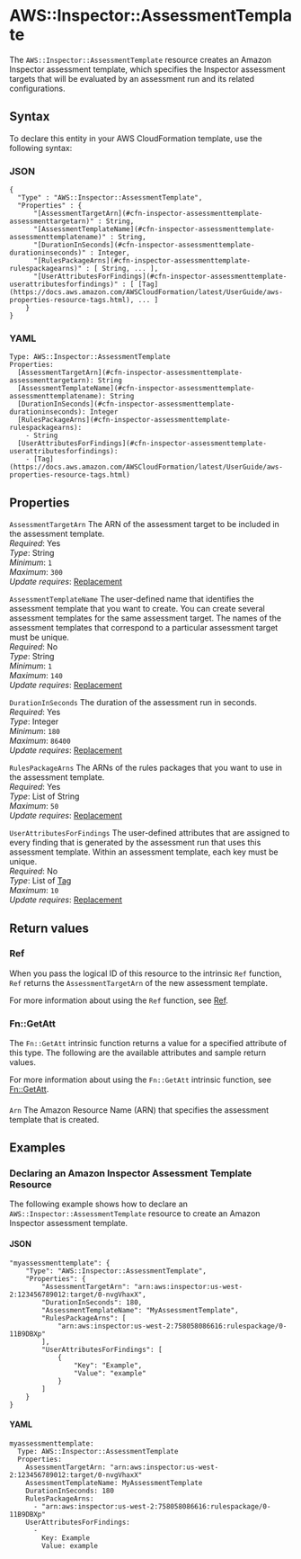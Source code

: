 # AWS::Inspector::AssessmentTemplate<a name="aws-resource-inspector-assessmenttemplate"></a>

The `AWS::Inspector::AssessmentTemplate` resource creates an Amazon Inspector assessment template, which specifies the Inspector assessment targets that will be evaluated by an assessment run and its related configurations\.

## Syntax<a name="aws-resource-inspector-assessmenttemplate-syntax"></a>

To declare this entity in your AWS CloudFormation template, use the following syntax:

### JSON<a name="aws-resource-inspector-assessmenttemplate-syntax.json"></a>

```
{
  "Type" : "AWS::Inspector::AssessmentTemplate",
  "Properties" : {
      "[AssessmentTargetArn](#cfn-inspector-assessmenttemplate-assessmenttargetarn)" : String,
      "[AssessmentTemplateName](#cfn-inspector-assessmenttemplate-assessmenttemplatename)" : String,
      "[DurationInSeconds](#cfn-inspector-assessmenttemplate-durationinseconds)" : Integer,
      "[RulesPackageArns](#cfn-inspector-assessmenttemplate-rulespackagearns)" : [ String, ... ],
      "[UserAttributesForFindings](#cfn-inspector-assessmenttemplate-userattributesforfindings)" : [ [Tag](https://docs.aws.amazon.com/AWSCloudFormation/latest/UserGuide/aws-properties-resource-tags.html), ... ]
    }
}
```

### YAML<a name="aws-resource-inspector-assessmenttemplate-syntax.yaml"></a>

```
Type: AWS::Inspector::AssessmentTemplate
Properties: 
  [AssessmentTargetArn](#cfn-inspector-assessmenttemplate-assessmenttargetarn): String
  [AssessmentTemplateName](#cfn-inspector-assessmenttemplate-assessmenttemplatename): String
  [DurationInSeconds](#cfn-inspector-assessmenttemplate-durationinseconds): Integer
  [RulesPackageArns](#cfn-inspector-assessmenttemplate-rulespackagearns): 
    - String
  [UserAttributesForFindings](#cfn-inspector-assessmenttemplate-userattributesforfindings): 
    - [Tag](https://docs.aws.amazon.com/AWSCloudFormation/latest/UserGuide/aws-properties-resource-tags.html)
```

## Properties<a name="aws-resource-inspector-assessmenttemplate-properties"></a>

`AssessmentTargetArn`  <a name="cfn-inspector-assessmenttemplate-assessmenttargetarn"></a>
The ARN of the assessment target to be included in the assessment template\.  
*Required*: Yes  
*Type*: String  
*Minimum*: `1`  
*Maximum*: `300`  
*Update requires*: [Replacement](https://docs.aws.amazon.com/AWSCloudFormation/latest/UserGuide/using-cfn-updating-stacks-update-behaviors.html#update-replacement)

`AssessmentTemplateName`  <a name="cfn-inspector-assessmenttemplate-assessmenttemplatename"></a>
The user\-defined name that identifies the assessment template that you want to create\. You can create several assessment templates for the same assessment target\. The names of the assessment templates that correspond to a particular assessment target must be unique\.  
*Required*: No  
*Type*: String  
*Minimum*: `1`  
*Maximum*: `140`  
*Update requires*: [Replacement](https://docs.aws.amazon.com/AWSCloudFormation/latest/UserGuide/using-cfn-updating-stacks-update-behaviors.html#update-replacement)

`DurationInSeconds`  <a name="cfn-inspector-assessmenttemplate-durationinseconds"></a>
The duration of the assessment run in seconds\.  
*Required*: Yes  
*Type*: Integer  
*Minimum*: `180`  
*Maximum*: `86400`  
*Update requires*: [Replacement](https://docs.aws.amazon.com/AWSCloudFormation/latest/UserGuide/using-cfn-updating-stacks-update-behaviors.html#update-replacement)

`RulesPackageArns`  <a name="cfn-inspector-assessmenttemplate-rulespackagearns"></a>
The ARNs of the rules packages that you want to use in the assessment template\.  
*Required*: Yes  
*Type*: List of String  
*Maximum*: `50`  
*Update requires*: [Replacement](https://docs.aws.amazon.com/AWSCloudFormation/latest/UserGuide/using-cfn-updating-stacks-update-behaviors.html#update-replacement)

`UserAttributesForFindings`  <a name="cfn-inspector-assessmenttemplate-userattributesforfindings"></a>
The user\-defined attributes that are assigned to every finding that is generated by the assessment run that uses this assessment template\. Within an assessment template, each key must be unique\.  
*Required*: No  
*Type*: List of [Tag](https://docs.aws.amazon.com/AWSCloudFormation/latest/UserGuide/aws-properties-resource-tags.html)  
*Maximum*: `10`  
*Update requires*: [Replacement](https://docs.aws.amazon.com/AWSCloudFormation/latest/UserGuide/using-cfn-updating-stacks-update-behaviors.html#update-replacement)

## Return values<a name="aws-resource-inspector-assessmenttemplate-return-values"></a>

### Ref<a name="aws-resource-inspector-assessmenttemplate-return-values-ref"></a>

When you pass the logical ID of this resource to the intrinsic `Ref` function, `Ref` returns the `AssessmentTargetArn` of the new assessment template\.

For more information about using the `Ref` function, see [Ref](https://docs.aws.amazon.com/AWSCloudFormation/latest/UserGuide/intrinsic-function-reference-ref.html)\.

### Fn::GetAtt<a name="aws-resource-inspector-assessmenttemplate-return-values-fn--getatt"></a>

The `Fn::GetAtt` intrinsic function returns a value for a specified attribute of this type\. The following are the available attributes and sample return values\.

For more information about using the `Fn::GetAtt` intrinsic function, see [Fn::GetAtt](https://docs.aws.amazon.com/AWSCloudFormation/latest/UserGuide/intrinsic-function-reference-getatt.html)\.

#### <a name="aws-resource-inspector-assessmenttemplate-return-values-fn--getatt-fn--getatt"></a>

`Arn`  <a name="Arn-fn::getatt"></a>
The Amazon Resource Name \(ARN\) that specifies the assessment template that is created\.

## Examples<a name="aws-resource-inspector-assessmenttemplate--examples"></a>

### Declaring an Amazon Inspector Assessment Template Resource<a name="aws-resource-inspector-assessmenttemplate--examples--Declaring_an_Amazon_Inspector_Assessment_Template_Resource"></a>

The following example shows how to declare an `AWS::Inspector::AssessmentTemplate` resource to create an Amazon Inspector assessment template\.

#### JSON<a name="aws-resource-inspector-assessmenttemplate--examples--Declaring_an_Amazon_Inspector_Assessment_Template_Resource--json"></a>

```
"myassessmenttemplate": {
    "Type": "AWS::Inspector::AssessmentTemplate",
    "Properties": {
        "AssessmentTargetArn": "arn:aws:inspector:us-west-2:123456789012:target/0-nvgVhaxX",
        "DurationInSeconds": 180,
        "AssessmentTemplateName": "MyAssessmentTemplate",
        "RulesPackageArns": [
            "arn:aws:inspector:us-west-2:758058086616:rulespackage/0-11B9DBXp"
        ],
        "UserAttributesForFindings": [
            {
                "Key": "Example",
                "Value": "example"
            }
        ]
    }
}
```

#### YAML<a name="aws-resource-inspector-assessmenttemplate--examples--Declaring_an_Amazon_Inspector_Assessment_Template_Resource--yaml"></a>

```
myassessmenttemplate: 
  Type: AWS::Inspector::AssessmentTemplate
  Properties: 
    AssessmentTargetArn: "arn:aws:inspector:us-west-2:123456789012:target/0-nvgVhaxX"
    AssessmentTemplateName: MyAssessmentTemplate
    DurationInSeconds: 180
    RulesPackageArns: 
      - "arn:aws:inspector:us-west-2:758058086616:rulespackage/0-11B9DBXp"
    UserAttributesForFindings: 
      - 
        Key: Example
        Value: example
```